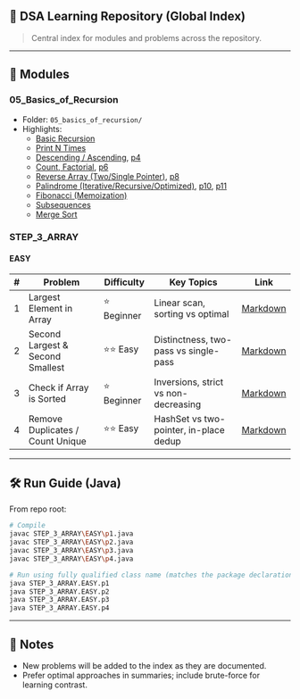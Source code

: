 ## 🚀 DSA Learning Repository (Global Index)

> Central index for modules and problems across the repository.

---

## 📁 Modules

### 05_Basics_of_Recursion
- Folder: `05_basics_of_recursion/`
- Highlights:
  - [Basic Recursion](05_basics_of_recursion/p1_basic_recursion.md)
  - [Print N Times](05_basics_of_recursion/p2_print_n_times.md)
  - [Descending / Ascending](05_basics_of_recursion/p3_print_descending.md), [p4](05_basics_of_recursion/p4_print_ascending.md)
  - [Count, Factorial](05_basics_of_recursion/p5_count_recursion.md), [p6](05_basics_of_recursion/p6_factorial.md)
  - [Reverse Array (Two/Single Pointer)](05_basics_of_recursion/p7_reverse_array_two_pointers.md), [p8](05_basics_of_recursion/p8_reverse_array_single_pointer.md)
  - [Palindrome (Iterative/Recursive/Optimized)](05_basics_of_recursion/p9_palindrome_iterative.md), [p10](05_basics_of_recursion/p10_palindrome_recursive.md), [p11](05_basics_of_recursion/p11_palindrome_optimized.md)
  - [Fibonacci (Memoization)](05_basics_of_recursion/p12_fibonacci_memoization.md)
  - [Subsequences](05_basics_of_recursion/p13_subsequence_notes.md)
  - [Merge Sort](05_basics_of_recursion/p14_merge_sort.md)

### STEP_3_ARRAY

#### EASY
| # | Problem | Difficulty | Key Topics | Link |
|---|---------|------------|------------|------|
| 1 | Largest Element in Array | ⭐ Beginner | Linear scan, sorting vs optimal | [Markdown](STEP_3_ARRAY/EASY/p1_largest_element.md) |
| 2 | Second Largest & Second Smallest | ⭐⭐ Easy | Distinctness, two-pass vs single-pass | [Markdown](STEP_3_ARRAY/EASY/p2_second_largest_smallest.md) |
| 3 | Check if Array is Sorted | ⭐ Beginner | Inversions, strict vs non-decreasing | [Markdown](STEP_3_ARRAY/EASY/p3_check_sorted.md) |
| 4 | Remove Duplicates / Count Unique | ⭐⭐ Easy | HashSet vs two-pointer, in-place dedup | [Markdown](STEP_3_ARRAY/EASY/p4_remove_duplicates.md) |

---

## 🛠️ Run Guide (Java)
From repo root:

```bash
# Compile
javac STEP_3_ARRAY\EASY\p1.java
javac STEP_3_ARRAY\EASY\p2.java
javac STEP_3_ARRAY\EASY\p3.java
javac STEP_3_ARRAY\EASY\p4.java

# Run using fully qualified class name (matches the package declaration)
java STEP_3_ARRAY.EASY.p1
java STEP_3_ARRAY.EASY.p2
java STEP_3_ARRAY.EASY.p3
java STEP_3_ARRAY.EASY.p4
```

---

## 📌 Notes
- New problems will be added to the index as they are documented.
- Prefer optimal approaches in summaries; include brute-force for learning contrast.
